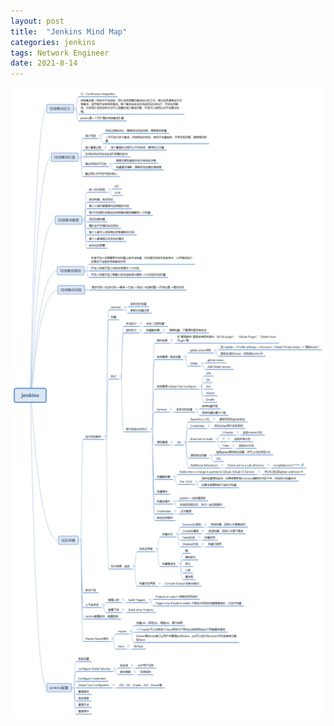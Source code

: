 ```yaml
---
layout: post
title:  "Jenkins Mind Map"
categories: jenkins
tags: Network Engineer
date: 2021-8-14
---
```


![jenkins](/images/jenkins.webp)